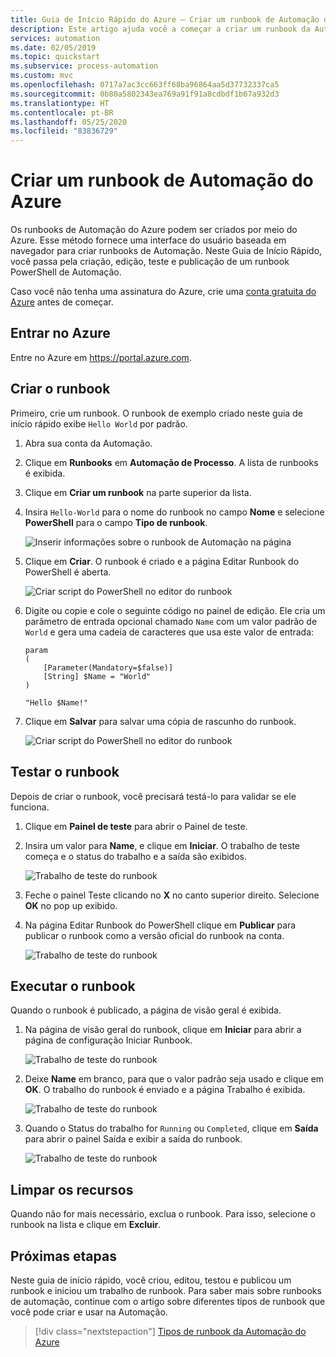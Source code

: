 ```yaml
---
title: Guia de Início Rápido do Azure – Criar um runbook de Automação do Azure | Microsoft Docs
description: Este artigo ajuda você a começar a criar um runbook da Automação do Azure.
services: automation
ms.date: 02/05/2019
ms.topic: quickstart
ms.subservice: process-automation
ms.custom: mvc
ms.openlocfilehash: 0717a7ac3cc663ff68ba96864aa5d37732337ca5
ms.sourcegitcommit: 0b80a5802343ea769a91f91a8cdbdf1b67a932d3
ms.translationtype: HT
ms.contentlocale: pt-BR
ms.lasthandoff: 05/25/2020
ms.locfileid: "83836729"
---
```

# <a name="create-an-azure-automation-runbook"></a>Criar um runbook de Automação do Azure

Os runbooks de Automação do Azure podem ser criados por meio do Azure. Esse método fornece uma interface do usuário baseada em navegador para criar runbooks de Automação. Neste Guia de Início Rápido, você passa pela criação, edição, teste e publicação de um runbook PowerShell de Automação.

Caso você não tenha uma assinatura do Azure, crie uma [conta gratuita do Azure](https://azure.microsoft.com/free/?WT.mc_id=A261C142F) antes de começar.

## <a name="sign-in-to-azure"></a>Entrar no Azure

Entre no Azure em https://portal.azure.com.

## <a name="create-the-runbook"></a>Criar o runbook

Primeiro, crie um runbook. O runbook de exemplo criado neste guia de início rápido exibe `Hello World` por padrão.

1. Abra sua conta da Automação.

1. Clique em **Runbooks** em **Automação de Processo**. A lista de runbooks é exibida.

1. Clique em **Criar um runbook** na parte superior da lista.

1. Insira `Hello-World` para o nome do runbook no campo **Nome** e selecione **PowerShell** para o campo **Tipo de runbook**. 

   ![Inserir informações sobre o runbook de Automação na página](./media/automation-quickstart-create-runbook/automation-create-runbook-configure.png)

1. Clique em **Criar**. O runbook é criado e a página Editar Runbook do PowerShell é aberta.

    ![Criar script do PowerShell no editor do runbook](./media/automation-quickstart-create-runbook/automation-edit-runbook-empty.png)

1. Digite ou copie e cole o seguinte código no painel de edição. Ele cria um parâmetro de entrada opcional chamado `Name` com um valor padrão de `World` e gera uma cadeia de caracteres que usa este valor de entrada:

   ```powershell-interactive
   param
   (
       [Parameter(Mandatory=$false)]
       [String] $Name = "World"
   )

   "Hello $Name!"
   ```

1. Clique em **Salvar** para salvar uma cópia de rascunho do runbook.

    ![Criar script do PowerShell no editor do runbook](./media/automation-quickstart-create-runbook/automation-edit-runbook.png)

## <a name="test-the-runbook"></a>Testar o runbook

Depois de criar o runbook, você precisará testá-lo para validar se ele funciona.

1. Clique em **Painel de teste** para abrir o Painel de teste.

1. Insira um valor para **Name**, e clique em **Iniciar**. O trabalho de teste começa e o status do trabalho e a saída são exibidos.

    ![Trabalho de teste do runbook](./media/automation-quickstart-create-runbook/automation-test-runbook.png)

1. Feche o painel Teste clicando no **X** no canto superior direito. Selecione **OK** no pop up exibido.

1. Na página Editar Runbook do PowerShell clique em **Publicar** para publicar o runbook como a versão oficial do runbook na conta.

   ![Trabalho de teste do runbook](./media/automation-quickstart-create-runbook/automation-hello-world-runbook-job.png)

## <a name="run-the-runbook"></a>Executar o runbook

Quando o runbook é publicado, a página de visão geral é exibida.

1. Na página de visão geral do runbook, clique em **Iniciar** para abrir a página de configuração Iniciar Runbook.

   ![Trabalho de teste do runbook](./media/automation-quickstart-create-runbook/automation-hello-world-runbook-start.png)

1. Deixe **Name** em branco, para que o valor padrão seja usado e clique em **OK**. O trabalho do runbook é enviado e a página Trabalho é exibida.

   ![Trabalho de teste do runbook](./media/automation-quickstart-create-runbook/automation-job-page.png)

1. Quando o Status do trabalho for `Running` ou `Completed`, clique em **Saída** para abrir o painel Saída e exibir a saída do runbook.

   ![Trabalho de teste do runbook](./media/automation-quickstart-create-runbook/automation-hello-world-runbook-job-output.png)

## <a name="clean-up-resources"></a>Limpar os recursos

Quando não for mais necessário, exclua o runbook. Para isso, selecione o runbook na lista e clique em **Excluir**.

## <a name="next-steps"></a>Próximas etapas

Neste guia de início rápido, você criou, editou, testou e publicou um runbook e iniciou um trabalho de runbook. Para saber mais sobre runbooks de automação, continue com o artigo sobre diferentes tipos de runbook que você pode criar e usar na Automação.

> [!div class="nextstepaction"]
> [Tipos de runbook da Automação do Azure](./automation-runbook-types.md)
